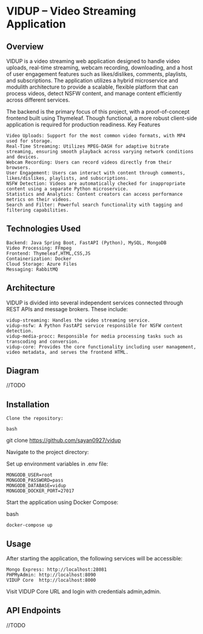 # VIDUP – Video Streaming Application
## Overview

VIDUP is a video streaming web application designed to handle video uploads, real-time streaming, webcam recording, downloading, and a host of user engagement features such as likes/dislikes, comments, playlists, and subscriptions. The application utilizes a hybrid microservice and modulith architecture to provide a scalable, flexible platform that can process videos, detect NSFW content, and manage content efficiently across different services.

The backend is the primary focus of this project, with a proof-of-concept frontend built using Thymeleaf. Though functional, a more robust client-side application is required for production readiness.
Key Features

    Video Uploads: Support for the most common video formats, with MP4 used for storage.
    Real-Time Streaming: Utilizes MPEG-DASH for adaptive bitrate streaming, ensuring smooth playback across varying network conditions and devices.
    Webcam Recording: Users can record videos directly from their browsers.
    User Engagement: Users can interact with content through comments, likes/dislikes, playlists, and subscriptions.
    NSFW Detection: Videos are automatically checked for inappropriate content using a separate Python microservice.
    Statistics and Analytics: Content creators can access performance metrics on their videos.
    Search and Filter: Powerful search functionality with tagging and filtering capabilities.

## Technologies Used

    Backend: Java Spring Boot, FastAPI (Python), MySQL, MongoDB
    Video Processing: FFmpeg 
    Frontend: Thymeleaf,HTML,CSS,JS
    Containerization: Docker 
    Cloud Storage: Azure Files
    Messaging: RabbitMQ 
    

## Architecture

VIDUP is divided into several independent services connected through REST APIs and message brokers. These include:

    vidup-streaming: Handles the video streaming service.
    vidup-nsfw: A Python FastAPI service responsible for NSFW content detection.
    vidup-media-procc: Responsible for media processing tasks such as transcoding and conversion.
    vidup-core: Provides the core functionality including user management, video metadata, and serves the frontend HTML.

## Diagram

  //TODO
  
## Installation

    Clone the repository:

    bash

git clone https://github.com/sayan0927/vidup

Navigate to the project directory:

Set up environment variables in .env file:


```
MONGODB_USER=root
MONGODB_PASSWORD=pass
MONGODB_DATABASE=vidup
MONGODB_DOCKER_PORT=27017
```

Start the application using Docker Compose:

bash

    docker-compose up



## Usage

After starting the application, the following services will be accessible:

    Mongo Express: http://localhost:28081
    PHPMyAdmin: http://localhost:8090
    VIDUP Core  http://localhost:8000

   Visit VIDUP Core URL and login with credentials admin,admin.

## API Endpoints
  //TODO

